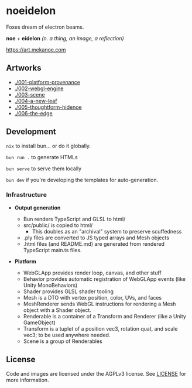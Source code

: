 # noeidelon

Foxes dream of electron beams.

**noe** + **eidelon** _(n. a thing, an image, a reflection)_

https://art.mekanoe.com

## Artworks

- [./001-platform-provenance](https://art.mekanoe.com/001-platform-provenance)
- [./002-webgl-engine](https://art.mekanoe.com/002-webgl-engine)
- [./003-scene](https://art.mekanoe.com/003-scene)
- [./004-a-new-leaf](https://art.mekanoe.com/004-a-new-leaf)
- [./005-thoughtform-hidenoe](https://art.mekanoe.com/005-thoughtform-hidenoe)
- [./006-the-edge](https://art.mekanoe.com/006-the-edge)

## Development

`nix` to install bun... or do it globally.

`bun run .` to generate HTMLs

`bun serve` to serve them locally

`bun dev` if you're developing the templates for auto-generation.

### Infrastructure

- **Output generation**

  - Bun renders TypeScript and GLSL to html/
  - src/public/ is copied to html/
    - This doubles as an "archival" system to preserve scuffedness
  - .ply files are converted to JS typed arrays and Mesh objects
  - .html files (and README.md) are generated from rendered TypeScript main.ts files.

- **Platform**

  - WebGLApp provides render loop, canvas, and other stuff
  - Behavior provides automatic registration of WebGLApp events (like Unity MonoBehaviors)
  - Shader provides GLSL shader tooling
  - Mesh is a DTO with vertex position, color, UVs, and faces
  - MeshRenderer sends WebGL instructions for rendering a Mesh object with a Shader object.
  - Renderable is a container of a Transform and Renderer (like a Unity GameObject)
  - Transform is a tuplet of a position vec3, rotation quat, and scale vec3; to be used anywhere needed.
  - Scene is a group of Renderables

## License

Code and images are licensed under the AGPLv3 license. See [LICENSE](./LICENSE) for more information.
